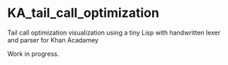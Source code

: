 # KA_tail_call_optimization
Tail call optimization visualization using a tiny Lisp with handwritten lexer and parser for Khan Acadamey

Work in progress.
